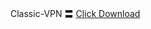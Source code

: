 Classic-VPN 〓 <a href="https://github.com/master-only/version.2.7/raw/main/Classic%20VPN.2.7.apk">Click Download </a>
